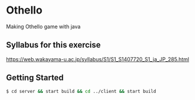 # Othello
Making Othello game with java  

## Syllabus for this exercise
https://web.wakayama-u.ac.jp/syllabus/S1/S1_S1407720_S1_ja_JP_285.html

## Getting Started
```bash
$ cd server && start build && cd ../client && start build
```
